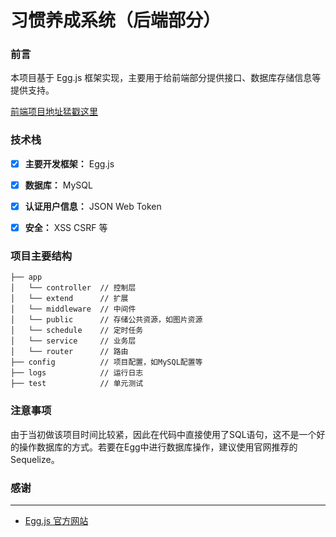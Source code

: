 # 习惯养成系统（后端部分）

### 前言

本项目基于 Egg.js 框架实现，主要用于给前端部分提供接口、数据库存储信息等提供支持。

[前端项目地址猛戳这里](https://github.com/DarkerBo/habit_formation)



### 技术栈

- [x] **主要开发框架：** Egg.js
- [x] **数据库：** MySQL
- [x] **认证用户信息：** JSON Web Token
- [x] **安全：** XSS  CSRF 等 



### 项目主要结构

```
├── app             
│   └── controller  // 控制层
│   └── extend      // 扩展
│   └── middleware  // 中间件
│   └── public      // 存储公共资源，如图片资源
│   └── schedule    // 定时任务
│   └── service     // 业务层
│   └── router      // 路由
├── config          // 项目配置，如MySQL配置等
├── logs            // 运行日志
├── test            // 单元测试
```



### 注意事项

由于当初做该项目时间比较紧，因此在代码中直接使用了SQL语句，这不是一个好的操作数据库的方式。若要在Egg中进行数据库操作，建议使用官网推荐的 Sequelize。



### 感谢

***

* [Egg.js 官方网站](https://eggjs.org/zh-cn/intro/)



